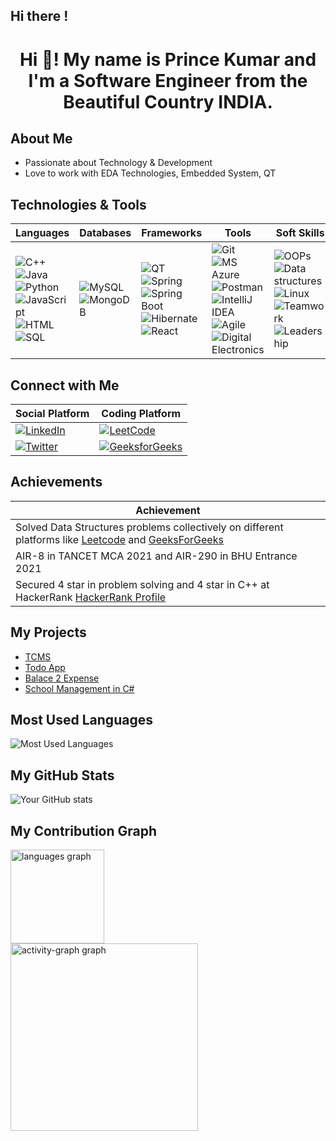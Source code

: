 ## Hi there !

<h1 align="center">Hi 👋! My name is <strong>Prince Kumar</strong> and I'm a Software Engineer from the Beautiful Country INDIA.</h1>

## About Me
- Passionate about Technology & Development
- Love to work with EDA Technologies, Embedded System, QT

## Technologies & Tools

| **Languages** | **Databases**  | **Frameworks**  | **Tools**  | **Soft Skills** |
| --- | --- | --- | --- | --- |
| ![C++](https://img.shields.io/badge/C++-00599C?style=for-the-badge&logo=cplusplus&logoColor=white) ![Java](https://img.shields.io/badge/Java-007396?style=for-the-badge&logo=java&logoColor=white) ![Python](https://img.shields.io/badge/Python-3776AB?style=for-the-badge&logo=python&logoColor=white) ![JavaScript](https://img.shields.io/badge/JavaScript-F7DF1E?style=for-the-badge&logo=javascript&logoColor=black) ![HTML](https://img.shields.io/badge/HTML-E34F26?style=for-the-badge&logo=html5&logoColor=white) ![SQL](https://img.shields.io/badge/SQL-4479A1?style=for-the-badge&logo=postgresql&logoColor=white) | ![MySQL](https://img.shields.io/badge/MySQL-4479A1?style=for-the-badge&logo=mysql&logoColor=white) ![MongoDB](https://img.shields.io/badge/MongoDB-47A248?style=for-the-badge&logo=mongodb&logoColor=white) | ![QT](https://img.shields.io/badge/QT-41CD52?style=for-the-badge&logo=qt&logoColor=white) ![Spring](https://img.shields.io/badge/Spring-6DB33F?style=for-the-badge&logo=spring&logoColor=white) ![Spring Boot](https://img.shields.io/badge/Spring_Boot-6DB33F?style=for-the-badge&logo=springboot&logoColor=white) ![Hibernate](https://img.shields.io/badge/Hibernate-59666C?style=for-the-badge&logo=hibernate&logoColor=white) ![React](https://img.shields.io/badge/React-61DAFB?style=for-the-badge&logo=react&logoColor=black) | ![Git](https://img.shields.io/badge/Git-F05032?style=for-the-badge&logo=git&logoColor=white) ![MS Azure](https://img.shields.io/badge/MS_Azure-0078D4?style=for-the-badge&logo=microsoftazure&logoColor=white) ![Postman](https://img.shields.io/badge/Postman-FF6C37?style=for-the-badge&logo=postman&logoColor=white) ![IntelliJ IDEA](https://img.shields.io/badge/IntelliJ_IDEA-000000?style=for-the-badge&logo=intellijidea&logoColor=white) ![Agile](https://img.shields.io/badge/Agile-0052CC?style=for-the-badge&logo=agile&logoColor=white) ![Digital Electronics](https://img.shields.io/badge/Digital_Electronics-007ACC?style=for-the-badge&logo=digitalocean&logoColor=white)  | ![OOPs](https://img.shields.io/badge/OOPs%20concepts-239120?style=for-the-badge&logo=OOPs&logoColor=white) ![Data structures](https://img.shields.io/badge/Data%20structures-4682B4?style=for-the-badge&logo=data%20structures&logoColor=white) ![Linux](https://img.shields.io/badge/Linux-FCC624?style=for-the-badge&logo=linux&logoColor=black) ![Teamwork](https://img.shields.io/badge/Teamwork-1DA1F2?style=for-the-badge&logo=teamwork&logoColor=white) ![Leadership](https://img.shields.io/badge/Leadership-FFA116?style=for-the-badge&logo=leadership&logoColor=white) |

## Connect with Me
| **Social Platform** | **Coding Platform**  |
| --- | --- |
| [![LinkedIn](https://img.shields.io/badge/LinkedIn-0077B5?style=for-the-badge&logo=linkedin&logoColor=white)](https://www.linkedin.com/in/imtheprince7) | [![LeetCode](https://img.shields.io/badge/LeetCode-FFA116?style=for-the-badge&logo=leetcode&logoColor=black)](https://leetcode.com/imtheprince7) ||
[![Twitter](https://img.shields.io/badge/Twitter-1DA1F2?style=for-the-badge&logo=twitter&logoColor=white)](https://twitter.com/imtheprince7) |  [![GeeksforGeeks](https://img.shields.io/badge/GeeksforGeeks-0F9D58?style=for-the-badge&logo=geeksforgeeks&logoColor=white)](https://auth.geeksforgeeks.org/user/princek8uv/) |


## Achievements
| **Achievement** |
| --- |
| Solved Data Structures problems collectively on different platforms like [Leetcode](https://leetcode.com/imtheprince7)  and [GeeksForGeeks](https://auth.geeksforgeeks.org/user/princek8uv/) |
| AIR-8 in TANCET MCA 2021 and AIR-290 in BHU Entrance 2021 |
| Secured 4 star in problem solving and 4 star in C++ at HackerRank [HackerRank Profile](https://www.hackerrank.com/imtheprince7) |


## My Projects
- [ TCMS ](https://github.com/imtheprince7/TCMS)
- [Todo App](https://github.com/imtheprince7/Todo-App)
- [ Balace 2 Expense ]( https://github.com/imtheprince7/Balance2Expenses )
- [School Management in C# ]( https://github.com/imtheprince7/SCHOOL-Management---Csharp )


## Most Used Languages
![Most Used Languages](https://github-readme-stats.vercel.app/api/top-langs/?username=imtheprince7&layout=compact&theme=dark)


## My GitHub Stats
![Your GitHub stats](https://github-readme-stats.vercel.app/api?username=imtheprince7&show_icons=true&theme=radical)


## My Contribution Graph
<div align="left">
  <img src="https://github-readme-stats.vercel.app/api/top-langs?username=princepatelcodes&locale=en&hide_title=false&layout=compact&card_width=320&langs_count=5&theme=dracula&hide_border=false&order=2" height="150" alt="languages graph" /> <br>
  <img src="https://github-readme-activity-graph.vercel.app/graph?username=imtheprince7&radius=16&theme=github-dark-dimmed&area=true&order=5" height="300" alt="activity-graph graph"  />
</div>
